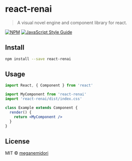 # react-renai

> A visual novel engine and component library for react.

[![NPM](https://img.shields.io/npm/v/react-renai.svg)](https://www.npmjs.com/package/react-renai) [![JavaScript Style Guide](https://img.shields.io/badge/code_style-standard-brightgreen.svg)](https://standardjs.com)

## Install

```bash
npm install --save react-renai
```

## Usage

```jsx
import React, { Component } from 'react'

import MyComponent from 'react-renai'
import 'react-renai/dist/index.css'

class Example extends Component {
  render() {
    return <MyComponent />
  }
}
```

## License

MIT © [meganemidori](https://github.com/meganemidori)
